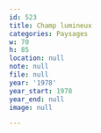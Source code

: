```yaml
---
id: 523
title: Champ lumineux
categories: Paysages
w: 70
h: 85
location: null
note: null
file: null
year: '1978'
year_start: 1978
year_end: null
image: null

---
```

